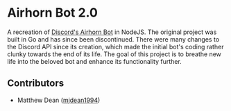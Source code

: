 # Airhorn Bot 2.0

A recreation of [Discord's Airhorn Bot](https://github.com/discordapp/airhornbot) in NodeJS. The original project was built in Go and has since been discontinued. There were many changes to the Discord API since its creation, which made the initial bot's coding rather clunky towards the end of its life. The goal of this project is to breathe new life into the beloved bot and enhance its functionality further.

## Contributors

* Matthew Dean ([mjdean1994](http://github.com/mjdean1994))

